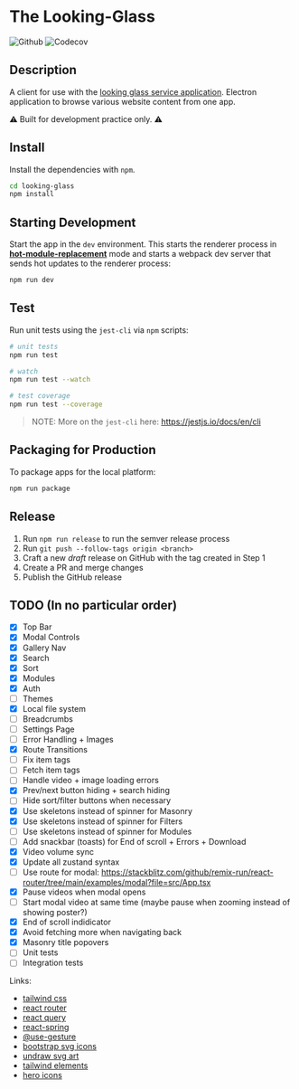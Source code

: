 # The Looking-Glass

![Github](https://github.com/Reptarsrage/looking-glass/workflows/CI/badge.svg)
![Codecov](https://codecov.io/gh/Reptarsrage/looking-glass/branch/main/graph/badge.svg?token=7j24nkzJrO)

## Description

A client for use with the [looking glass service application](https://github.com/Reptarsrage/looking-glass-service). Electron application to browse various website content from one app.

⚠ Built for development practice only. ⚠

## Install

Install the dependencies with `npm`.

```bash
cd looking-glass
npm install
```

## Starting Development

Start the app in the `dev` environment. This starts the renderer process in [**hot-module-replacement**](https://webpack.js.org/guides/hmr-react/) mode and starts a webpack dev server that sends hot updates to the renderer process:

```bash
npm run dev
```

## Test

Run unit tests using the `jest-cli` via `npm` scripts:

```bash
# unit tests
npm run test

# watch
npm run test --watch

# test coverage
npm run test --coverage
```

> NOTE: More on the `jest-cli` here: https://jestjs.io/docs/en/cli

## Packaging for Production

To package apps for the local platform:

```bash
npm run package
```

## Release

1. Run `npm run release` to run the semver release process
2. Run `git push --follow-tags origin <branch>`
3. Craft a new _draft_ release on GitHub with the tag created in Step 1
4. Create a PR and merge changes
5. Publish the GitHub release

## TODO (In no particular order)

- [x] Top Bar
- [x] Modal Controls
- [x] Gallery Nav
- [x] Search
- [x] Sort
- [x] Modules
- [x] Auth
- [ ] Themes
- [x] Local file system
- [ ] Breadcrumbs
- [ ] Settings Page
- [ ] Error Handling + Images
- [x] Route Transitions
- [ ] Fix item tags
- [ ] Fetch item tags
- [ ] Handle video + image loading errors
- [x] Prev/next button hiding + search hiding
- [ ] Hide sort/filter buttons when necessary
- [x] Use skeletons instead of spinner for Masonry
- [x] Use skeletons instead of spinner for Filters
- [ ] Use skeletons instead of spinner for Modules
- [ ] Add snackbar (toasts) for End of scroll + Errors + Download
- [x] Video volume sync
- [x] Update all zustand syntax
- [ ] Use route for modal: https://stackblitz.com/github/remix-run/react-router/tree/main/examples/modal?file=src/App.tsx
- [x] Pause videos when modal opens
- [ ] Start modal video at same time (maybe pause when zooming instead of showing poster?)
- [x] End of scroll indidicator
- [x] Avoid fetching more when navigating back
- [x] Masonry title popovers
- [ ] Unit tests
- [ ] Integration tests

Links:

- [tailwind css](https://tailwindcss.com/docs)
- [react router](https://reactrouter.com/en/main)
- [react query](https://react-query-v3.tanstack.com/overview)
- [react-spring](https://react-spring.dev/)
- [@use-gesture](https://use-gesture.netlify.app/docs/gestures/)
- [bootstrap svg icons](https://icons.getbootstrap.com/)
- [undraw svg art](https://undraw.co/illustrations)
- [tailwind elements](https://tailwind-elements.com/docs/standard/components/buttons/)
- [hero icons](https://heroicons.com/)
